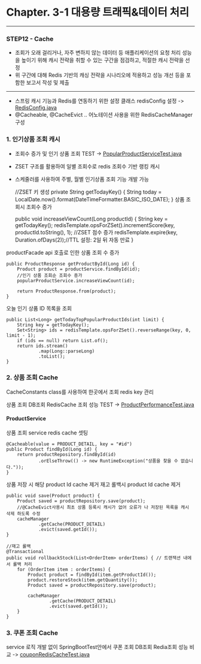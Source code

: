 # Chapter. 3-1 대용량 트래픽&데이터 처리

-----------------------------------------------------------------------------------------------------------------

### STEP12 - Cache

- 조회가 오래 걸리거나, 자주 변하지 않는 데이터 등 애플리케이션의 요청 처리 성능을 높이기 위해 캐시 전략을 취할 수 있는 구간을 점검하고, 적절한 캐시 전략을 선정
- 위 구간에 대해 Redis 기반의 캐싱 전략을 시나리오에 적용하고 성능 개선 등을 포함한 보고서 작성 및 제출

-----------------------------------------------------------------------------------------------------------------
 - 스프링 캐시 기능과 Redis를 연동하기 위한 설정 클래스 redisConfig 설정 -> [RedisConfig.java](https://github.com/seokyeong-han/hh-repo/blob/5week/5week/e-commerce/src/main/java/com/example/ecommerce/global/config/RedisConfig.java)
 - @Cacheable, @CacheEvict .. 어노테이션 사용을 위한 RedisCacheManager 구성

### 1. 인기상품 조회 캐시

- 조회수 증가 및 인기 상품 조회 TEST -> [PopularProductServiceTest.java](https://github.com/seokyeong-han/hh-repo/blob/5week/5week/e-commerce/src/test/java/com/example/ecommerce/redisCache/PopularProductServiceTest.java)
- ZSET 구조를 활용하여 일별 조회수로 redis 조회수 기반 랭킹 캐시
- 스케줄러를 사용하여 주별, 월별 인기상품 조회 기능 개발 가능 


    //ZSET 키 생성
    private String getTodayKey() {
        String today = LocalDate.now().format(DateTimeFormatter.BASIC_ISO_DATE);
    }
상품 조회시 조회수 증가
    
    public void increaseViewCount(Long productId) {
        String key = getTodayKey();
        redisTemplate.opsForZSet().incrementScore(key, productId.toString(), 1); //ZSET 점수 증가
        redisTemplate.expire(key, Duration.ofDays(2));//TTL 설정: 2일 뒤 자동 만료
    }

productFacade api 호출로 인한 상품 조회 수 증가


    public ProductResponse getProductById(Long id) {
        Product product = productService.findById(id);
        //인기 상품 조회순 조회수 증가
        popularProductService.increaseViewCount(id);

        return ProductResponse.from(product);
    }

오늘 인기 상품 ID 목록을 조회

    public List<Long> getTodayTopPopularProductIds(int limit) {
        String key = getTodayKey();
        Set<String> ids = redisTemplate.opsForZSet().reverseRange(key, 0, limit - 1);
        if (ids == null) return List.of();
        return ids.stream()
                .map(Long::parseLong)
                .toList();
    }

### 2. 상품 조회 Cache

CacheConstants class를 사용하여 한곳에서 조회 redis key 관리

상품 조회 DB조회 RedisCache 조회 성능 TEST -> [ProductPerformanceTest.java](https://github.com/seokyeong-han/hh-repo/blob/5week/5week/e-commerce/src/test/java/com/example/ecommerce/redisCache/ProductPerformanceTest.java)

#### ProductService

상품 조회 service redis cache 셋팅

    @Cacheable(value = PRODUCT_DETAIL, key = "#id")
    public Product findById(Long id) {
        return productRepository.findById(id)
                .orElseThrow(() -> new RuntimeException("상품을 찾을 수 없습니다."));
    }

상품 저장 시 해당 product Id cache 제거
재고 롤백시 product Id cache 제거

    public void save(Product product) {
        Product saved = productRepository.save(product);
        //@CacheEvict사용시 최초 상품 등록시 캐시가 없어 오류가 나 저장된 목록을 캐시 삭제 하도록 수정
        cacheManager
                .getCache(PRODUCT_DETAIL)
                .evict(saved.getId());
    }

    //재고 롤백
    @Transactional
    public void rollbackStock(List<OrderItem> orderItems) { // 트랜잭션 내에서 롤백 처리
        for (OrderItem item : orderItems) {
            Product product = findById(item.getProductId());
            product.restoreStock(item.getQuantity());
            Product saved = productRepository.save(product);

            cacheManager
                    .getCache(PRODUCT_DETAIL)
                    .evict(saved.getId());
        }
    }

### 3. 쿠폰 조회 Cache

service 로직 개발 없이 SpringBootTest안에서 쿠폰 조회 DB조회 Redia조회 성능 비교 
-> [couponRedisCacheTest.java](https://github.com/seokyeong-han/hh-repo/blob/5week/5week/e-commerce/src/test/java/com/example/ecommerce/redisCache/couponRedisCacheTest.java)